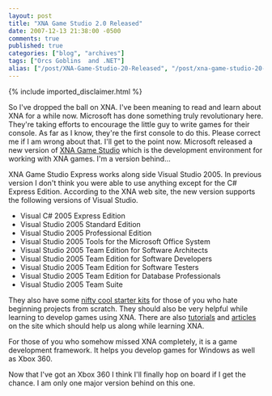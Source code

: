 ```yaml
---
layout: post
title: "XNA Game Studio 2.0 Released"
date: 2007-12-13 21:38:00 -0500
comments: true
published: true
categories: ["blog", "archives"]
tags: ["Orcs Goblins  and .NET"]
alias: ["/post/XNA-Game-Studio-20-Released", "/post/xna-game-studio-20-released"]
---
```

<!-- more -->
{% include imported_disclaimer.html %}
<p>So I've dropped the ball on XNA. I've been meaning to read and learn about XNA for a while now. Microsoft has done something truly revolutionary here. They're taking efforts to encourage the little guy to write games for their console. As far as I know, they're the first console to do this. Please correct me if I am wrong about that. I'll get to the point now. Microsoft released a new version of <a href="http://creators.xna.com/Education/GettingStarted.aspx" target="_blank">XNA Game Studio</a> which is the development environment for working with XNA games. I'm a version behind...</p>
<p>XNA Game Studio Express works along side Visual Studio 2005. In previous version I don't think you were able to use anything except for the C# Express Edition. According to the XNA web site, the new version supports the following versions of Visual Studio.</p>
<ul>
<li>Visual C# 2005 Express Edition</li>
<li>Visual Studio 2005 Standard Edition</li>
<li>Visual Studio 2005 Professional Edition</li>
<li>Visual Studio 2005 Tools for the Microsoft Office System</li>
<li>Visual Studio 2005 Team Edition for Software Architects</li>
<li>Visual Studio 2005 Team Edition for Software Developers</li>
<li>Visual Studio 2005 Team Edition for Software Testers</li>
<li>Visual Studio 2005 Team Edition for Database Professionals</li>
<li>Visual Studio 2005 Team Suite</li>
</ul>
<p>They also have some <a href="http://creators.xna.com/Education/StarterKits.aspx" target="_blank">nifty cool starter kits</a> for those of you who hate beginning projects from scratch. They should also be very helpful while learning to develop games using XNA. There are also <a href="http://creators.xna.com/Education/Tutorials.aspx" target="_blank">tutorials</a> and <a href="http://creators.xna.com/Education/Articles.aspx" target="_blank">articles</a> on the site which should help us along while learning XNA.</p>
<p>For those of you who somehow missed XNA completely, it is a game development framework. It helps you develop games for Windows as well as Xbox 360.</p>
<p>Now that I've got an Xbox 360 I think I'll finally hop on board if I get the chance. I am only one major version behind on this one.</p>
